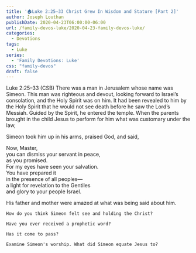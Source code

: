 ```yaml
---
title: '🏠Luke 2:25–33 Christ Grew In Wisdom and Stature [Part 2]'
author: Joseph Louthan
publishDate: 2020-04-23T06:00:00-06:00
url: /family-devos-luke/2020-04-23-family-devos-luke/
categories:
  - Devotions
tags:
  - Luke
series:
  - 'Family Devotions: Luke'
css: "family-devos"
draft: false
---
```


​Luke 2:25–33 (CSB) There was a man in Jerusalem whose name was Simeon. This man was righteous and devout, looking forward to Israel’s consolation, and the Holy Spirit was on him.  It had been revealed to him by the Holy Spirit that he would not see death before he saw the Lord’s Messiah.  Guided by the Spirit, he entered the temple. When the parents brought in the child Jesus to perform for him what was customary under the law,

Simeon took him up in his arms, praised God, and said,

Now, Master,  
you can dismiss your servant in peace,  
as you promised.  
For my eyes have seen your salvation.  
You have prepared it  
in the presence of all peoples—  
a light for revelation to the Gentiles  
and glory to your people Israel.

His father and mother were amazed at what was being said about him.

```text
How do you think Simeon felt see and holding the Christ?

Have you ever received a prophetic word?

Has it come to pass?

Examine Simeon's worship. What did Simeon equate Jesus to?
```